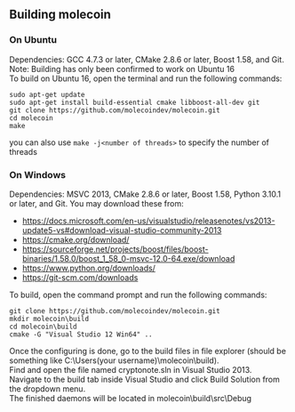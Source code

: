 ## Building molecoin

### On Ubuntu
Dependencies: GCC 4.7.3 or later, CMake 2.8.6 or later, Boost 1.58, and Git.
<br>
Note: Building has only been confirmed to work on Ubuntu 16
<br>
To build on Ubuntu 16, open the terminal and run the following commands:
```
sudo apt-get update
sudo apt-get install build-essential cmake libboost-all-dev git
git clone https://github.com/molecoindev/molecoin.git
cd molecoin
make
```
you can also use ``make -j<number of threads>`` to specify the number of threads

### On Windows
Dependencies: MSVC 2013, CMake 2.8.6 or later, Boost 1.58, Python 3.10.1 or later, and Git. You may download these from:
* https://docs.microsoft.com/en-us/visualstudio/releasenotes/vs2013-update5-vs#download-visual-studio-community-2013
* https://cmake.org/download/
* https://sourceforge.net/projects/boost/files/boost-binaries/1.58.0/boost_1_58_0-msvc-12.0-64.exe/download
* https://www.python.org/downloads/
* https://git-scm.com/downloads

To build, open the command prompt and run the following commands:
```
git clone https://github.com/molecoindev/molecoin.git
mkdir molecoin\build
cd molecoin\build
cmake -G "Visual Studio 12 Win64" ..
```
Once the configuring is done, go to the build files in file explorer (should be something like C:\Users\(your username)\molecoin\build).
<br>
Find and open the file named cryptonote.sln in Visual Studio 2013.
<br>
Navigate to the build tab inside Visual Studio and click Build Solution from the dropdown menu.
<br>
The finished daemons will be located in molecoin\build\src\Debug

